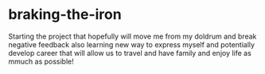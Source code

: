 # braking-the-iron
Starting the project that hopefully will move me from my doldrum and break negative feedback also learning new way to express myself and potentially develop career that will allow us to travel and have family and enjoy life as mmuch as possible!